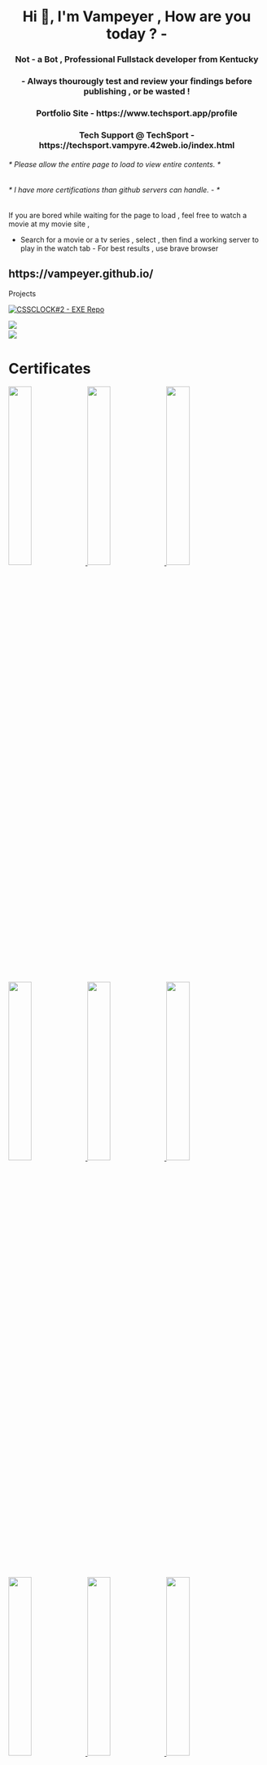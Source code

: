 <h1 align="center">Hi 👋, I'm Vampeyer , How are you today ?   -   </h1>
<h3 align="center">Not - a Bot , Professional Fullstack developer from Kentucky</h3>
<h3 align="center"> - Always thourougly test and review your findings before publishing , or be wasted !    </h3>
<h3 align="center">Portfolio Site -  https://www.techsport.app/profile </h3>
<h3 align="center">Tech Support @ TechSport  - https://techsport.vampyre.42web.io/index.html </h3>

<h6> * Please allow the entire page to load to view entire contents. *  </h6>
<h6> * I have more certifications than github servers can handle. -  *  </h6>


<section> 

  If you are bored while waiting for the page to load , feel free to watch a movie at my movie site ,  
   - Search for a movie or a tv series , select , then find a working server to play in the watch tab - For best results , use brave browser
<h2>
https://vampeyer.github.io/  </h2> 




<div> </div>
   </section
<h1> Projects  </h1>



<a href="https://github.com/Vampeyer/cssclockbasic-WITHEXE"><img src="https://img.shields.io/static/v1?label=CSSCLOCK%232+&message=EXE+Repo&color=2ea44f&style=for-the-badge&logo=ReactOS&logoColor=ffffff" alt="CSSCLOCK#2  - EXE Repo"></a>




 </section>



<section>  

<!-- <a href="https://listtodoreact.000webhostapp.com/"><img src="https://img.shields.io/static/v1?label=REACT-TO-DO-LIST&message=Website+-+PWA+Downloadable&color=2ea44f&style=for-the-badge&logo=ReactOS&logoColor=ffffff" alt="REACT-TO-DO-LIST - Website - PWA Downloadable"></a>  -->







</section>


<div> 
<img src='https://i.pinimg.com/originals/8b/10/b4/8b10b43dfd4d2f5300394bfe3cd691e1.gif' > <img>
</div>

<div> 
<img src='https://img.shields.io/badge/High%20End%20-Developer-cyan' > <img>
</div>



<h1> Certificates </h1> 


<a  href= "https://www.credly.com/badges/db4a28d1-6231-45e2-84f3-edef05d449d8/public_url" >
<img src="Cybersecurity_Workforce_Program_Badge___Professional_Level_Badge20230830.jpg" style=" width:30% " >  </a>

<a  href= "https://www.credly.com/badges/3ae90b66-1603-401d-9204-8a22c6898473/public_url" >
<img src="courseraGoogleItProCert.jpg" style=" width:30%; " >  </a>



<a  href= "https://www.credly.com/badges/6ca3c2e9-9072-4658-885c-0025cc4f1876/public_url" >
<img src="Enterprise_Design_Thinking_Practitioner_Badge20230826-28-2g8xu1.jpg" style=" width:30% " >  </a>


<a href="https://www.coursera.org/account/accomplishments/verify/B68LAQ375BAZ"  > 
<img src="Certificate%20-%20Meta%20-%20Introduction%20to%20back%20end%20development%20%20Coursera%20B68LAQ375BAZ.jpg"  style=" width:30% " > </a> 


<a  href= "https://codelouisville.org/" >
<img src="https://github.com/Vampeyer/Vampeyer/blob/main/codeloucertwebdev1.jpg" style=" width:30% " >  </a>

 <a  href= "https://www.freecodecamp.org/certification/fcc893aedb5-a3f9-4920-b1de-2f0f7f8f9564/responsive-web-design" > 
<img src="freecc-responsive-web-dev1-cert.jpg" style=" width:30%;  height25px " >  </a>

<a href= "https://www.coursera.org/account/accomplishments/verify/GP6368T5WG3S" > 
<img src="Coursera%20linux%20CLI%20basics%20certification.jpg"  style=" width:30% " > </a>

<a  href= "https://catalog.louisville.edu/graduate/programs-study/graduate-certificate-six-sigma-black-belt/" >
<img src="LSSCcert-FINAL.jpg" style=" width:30% " >  </a>  




<a  href= "https://beinternetawesome.withgoogle.com/en_us/interland" >
<img src="Google_Interland_Jacob%20R%20Thompson_Certificate_of_Awesomeness.jpg" style=" width:30% " >  </a>




<div style="display:flex; justify-content: space-around;  "> 


<!-- BADGES START -->





<p align="left"> <img src="https://komarev.com/ghpvc/?username=vampeyer&label=Profile%20views&color=0e75b6&style=flat" alt="vampeyer" /> </p>

<p align="left"> <a href="https://github.com/ryo-ma/github-profile-trophy"><img src="https://github-profile-trophy.vercel.app/?username=vampeyer" alt="vampeyer" /></a> </p>

- 🔭 I’m currently working on **Angular  / Cleaning repos up **

- 🌱 I’m currently learning **Docker / Ai / Ml  -  / Phoenix / Elixer -****

- 👯 I’m looking to collaborate on **Environmental / Corporate ptojects**

- 🤝 I’m looking for help with ** Three.js resource  / Job and learning blog form  , for developers in need. **

- 💬 Ask me about **HTML , CSS , JS  , Python , Java , PWA's, Executable files,scripts  ,or  your
-        , ( likely ) horribly insecure operating system and computer. **

- ⚡ Fun fact **I run my own tech support business and develop applications as well as I  do IT hardware and software support.   
                   Im not greedy , I like a challenge , contact and lets talk.       **






















<h1>Badges  </h1>



<h5> UofL / NSA -  Cybersecurityworkforce Professional Certificate </h5>
 <h5> IBM Enterprise Design Thinking Practitioner </h5>
 <h5> Google I.T> Support Certificate </h5>
  <h5> - 10  Badges at Microsoft , with a power level +9000  </h5> 

<a  href= "https://www.credly.com/badges/db4a28d1-6231-45e2-84f3-edef05d449d8/public_url" >
<img src="UofL%20CyberSecurity%20Workforce%20Badge.png" style=" width:30% " >  </a>




<a  href= "https://www.credly.com/badges/6ca3c2e9-9072-4658-885c-0025cc4f1876/public_url" >
<img src="enterprise-design-thinking-practitioner%20(1).png" style=" width:30% " >  </a>





<a  href= "https://www.credly.com/badges/3ae90b66-1603-401d-9204-8a22c6898473" >
<img src="google-it-support-certificate.png" style=" width:30% " >  </a>




<a  href= "https://learn.microsoft.com/en-us/users/jhayket-4179/" >
<img src="cmu-disaster-recovery-backup%20(1).svg" style=" width:30% " >  </a>

</section>
</div>








<h1>Technologies </h1>

<a href="https://github.com/Vampeyer/nodejsexample"><img src="https://img.shields.io/static/v1?label=Node&message=Server+%2F+Modules+%2F+OS+&color=1ea46a&style=for-the-badge&logo=nodedotjs&logoColor=339930" alt="Node - Server / Modules / OS "></a>

<a href="https://github.com/Vampeyer/winohzXp.git"><img src="https://img.shields.io/static/v1?label=OS+Build+(Electron)&message=Phoenix+OS+v.0.2.2+-+Portable&color=%2347848F&style=for-the-badge&logo=Electron&logoColor=%23efefff" alt="OS Build (Electron) - Phoenix OS v.0.2.2 - Portable"></a>




[![CSS3  - CSS-Clock-sin-cos v.1.2](https://img.shields.io/static/v1?label=CSS3+&message=CSS-Clock-sin-cos+v.1.2&color=%2361DAFB&style=for-the-badge&logo=css3&logoColor=%231572B6)](https://github.com/Vampeyer/CSS-Clock-sin-cos/blob/master/README.md)




[![JavaScript - Streampal v.2.1.1](https://img.shields.io/static/v1?label=JavaScript&message=Streampal+v.2.1.1&color=%23F7DF1E&style=for-the-badge&logo=javascript&logoColor=%23F7DF1E)](https://github.com/Vampeyer/Vampeyer.github.io)

[![JavaScript - Async-Sample](https://img.shields.io/static/v1?label=JavaScript&message=Async-Sample&color=%23F7DF1E&style=for-the-badge&logo=javascript&logoColor=%23F7DF1E)](https://github.com/Vampeyer/async-programming-promises)



[![ThreeJS - Jakebot-Box](https://img.shields.io/static/v1?label=ThreeJS&message=Jakebot-Box&color=%230000ab&style=for-the-badge&logo=threedotjs&logoColor=%23000000)](https://github.com/Vampeyer/JakeBotThreejs)

[![MySQL - SQL](https://img.shields.io/static/v1?label=MySQL&message=SQL&color=%234479A1&style=for-the-badge&logo=mysql&logoColor=%2376d04b)](https://github.com/Vampeyer/SQL_Data_and_Project)
      



[![Python - BMI Calculator](https://img.shields.io/static/v1?label=Python&message=BMI+Calculator&color=%2383B81A&style=for-the-badge&logo=Python&logoColor=%233776AB)](https://github.com/Vampeyer/PythonStart/tree/master)



[![Jupyter - Jupyter Server / Lab](https://img.shields.io/static/v1?label=Jupyter&message=Jupyter+Server+%2F+Lab&color=%23F37626&style=for-the-badge&logo=Jupyter&logoColor=%23F37626)](https://github.com/Vampeyer/PythonStart/tree/master/CyberSec%20Workforce%20Cert%20Python/PYTHON-BMI_Calculator-Summative)





[![OS Build (Electron Builder) - Phoenix OS v.0.2.2 - Portable](https://img.shields.io/static/v1?label=OS+Build+(Electron+Builder)&message=Phoenix+OS+v.0.2.2+-+Portable&color=%2347848F&style=for-the-badge&logo=electron-builder&logoColor=%23efefff)](https://github.com/Vampeyer/winohzXp.git)




[![Node Red - node-RED Dashboard](https://img.shields.io/static/v1?label=Node+Red&message=node-RED+Dashboard&color=%238F0000&style=for-the-badge&logo=nodered&logoColor=%238F0000)](https://github.com/Vampeyer/Node-Red)


[![NodeMon - nodemon](https://img.shields.io/static/v1?label=NodeMon&message=nodemon&color=%2376D04B&style=for-the-badge&logo=nodemon&logoColor=%2376D04B)](https://github.com/Vampeyer/nodejsexample)






[![React - React-Crud v.0.2.0 - Needs server](https://img.shields.io/static/v1?label=React&message=React-Crud+v.0.2.0+-+Needs+server&color=%2361DAFB&style=for-the-badge&logo=react&logoColor=%2361DAFB)](https://github.com/Vampeyer/react-crud-app/blob/master/LICENSE)







<h2> MoreTechnologie  </h2>

[![notepad++ - Editor](https://img.shields.io/static/v1?label=notepad%2B%2B&message=Editor&color=%2390E59A&style=for-the-badge&logo=Notepad%2B%2B&logoColor=%2390E59A)](https://notepad-plus-plus.org/)








### Blogs posts
<!-- BLOG-POST-LIST:START -->
<!-- BLOG-POST-LIST:END -->

<h3 align="left">Connect with me:</h3>
<p align="left">
<a href="https://dev.to/vampeyer" target="blank"><img align="center" src="https://raw.githubusercontent.com/rahuldkjain/github-profile-readme-generator/master/src/images/icons/Social/devto.svg" alt="dev.vempeyer" height="30" width="40" /></a>
</p>

<h3 align="left">Languages and Tools:</h3>
<p align="left"> <a href="https://developer.android.com" target="_blank" rel="noreferrer"> <img src="https://raw.githubusercontent.com/devicons/devicon/master/icons/android/android-original-wordmark.svg" alt="android" width="40" height="40"/> </a> <a href="https://angular.io" target="_blank" rel="noreferrer"> <img src="https://angular.io/assets/images/logos/angular/angular.svg" alt="angular" width="40" height="40"/> </a> <a href="https://www.arduino.cc/" target="_blank" rel="noreferrer"> <img src="https://cdn.worldvectorlogo.com/logos/arduino-1.svg" alt="arduino" width="40" height="40"/> </a> <a href="https://azure.microsoft.com/en-in/" target="_blank" rel="noreferrer"> <img src="https://www.vectorlogo.zone/logos/microsoft_azure/microsoft_azure-icon.svg" alt="azure" width="40" height="40"/> </a> <a href="https://www.blender.org/" target="_blank" rel="noreferrer"> <img src="https://download.blender.org/branding/community/blender_community_badge_white.svg" alt="blender" width="40" height="40"/> </a> <a href="https://www.cprogramming.com/" target="_blank" rel="noreferrer"> <img src="https://raw.githubusercontent.com/devicons/devicon/master/icons/c/c-original.svg" alt="c" width="40" height="40"/> </a> <a href="https://www.docker.com/" target="_blank" rel="noreferrer"> <img src="https://raw.githubusercontent.com/devicons/devicon/master/icons/docker/docker-original-wordmark.svg" alt="docker" width="40" height="40"/> </a> <a href="https://www.electronjs.org" target="_blank" rel="noreferrer"> <img src="https://raw.githubusercontent.com/devicons/devicon/master/icons/electron/electron-original.svg" alt="electron" width="40" height="40"/> </a> <a href="https://expressjs.com" target="_blank" rel="noreferrer"> <img src="https://raw.githubusercontent.com/devicons/devicon/master/icons/express/express-original-wordmark.svg" alt="express" width="40" height="40"/> </a> <a href="https://www.figma.com/" target="_blank" rel="noreferrer"> <img src="https://www.vectorlogo.zone/logos/figma/figma-icon.svg" alt="figma" width="40" height="40"/> </a> <a href="https://firebase.google.com/" target="_blank" rel="noreferrer"> <img src="https://www.vectorlogo.zone/logos/firebase/firebase-icon.svg" alt="firebase" width="40" height="40"/> </a> <a href="https://cloud.google.com" target="_blank" rel="noreferrer"> <img src="https://www.vectorlogo.zone/logos/google_cloud/google_cloud-icon.svg" alt="gcp" width="40" height="40"/> </a> <a href="https://git-scm.com/" target="_blank" rel="noreferrer"> <img src="https://www.vectorlogo.zone/logos/git-scm/git-scm-icon.svg" alt="git" width="40" height="40"/> </a> <a href="https://graphql.org" target="_blank" rel="noreferrer"> <img src="https://www.vectorlogo.zone/logos/graphql/graphql-icon.svg" alt="graphql" width="40" height="40"/> </a> <a href="https://gulpjs.com" target="_blank" rel="noreferrer"> <img src="https://raw.githubusercontent.com/devicons/devicon/master/icons/gulp/gulp-plain.svg" alt="gulp" width="40" height="40"/> </a> <a href="https://www.adobe.com/in/products/illustrator.html" target="_blank" rel="noreferrer"> <img src="https://www.vectorlogo.zone/logos/adobe_illustrator/adobe_illustrator-icon.svg" alt="illustrator" width="40" height="40"/> </a> <a href="https://www.java.com" target="_blank" rel="noreferrer"> <img src="https://raw.githubusercontent.com/devicons/devicon/master/icons/java/java-original.svg" alt="java" width="40" height="40"/> </a> <a href="https://developer.mozilla.org/en-US/docs/Web/JavaScript" target="_blank" rel="noreferrer"> <img src="https://raw.githubusercontent.com/devicons/devicon/master/icons/javascript/javascript-original.svg" alt="javascript" width="40" height="40"/> </a> <a href="https://www.linux.org/" target="_blank" rel="noreferrer"> <img src="https://raw.githubusercontent.com/devicons/devicon/master/icons/linux/linux-original.svg" alt="linux" width="40" height="40"/> </a> <a href="https://www.mathworks.com/" target="_blank" rel="noreferrer"> <img src="https://upload.wikimedia.org/wikipedia/commons/2/21/Matlab_Logo.png" alt="matlab" width="40" height="40"/> </a> <a href="https://www.mongodb.com/" target="_blank" rel="noreferrer"> <img src="https://raw.githubusercontent.com/devicons/devicon/master/icons/mongodb/mongodb-original-wordmark.svg" alt="mongodb" width="40" height="40"/> </a> <a href="https://www.mysql.com/" target="_blank" rel="noreferrer"> <img src="https://raw.githubusercontent.com/devicons/devicon/master/icons/mysql/mysql-original-wordmark.svg" alt="mysql" width="40" height="40"/> </a> <a href="https://nextjs.org/" target="_blank" rel="noreferrer"> <img src="https://cdn.worldvectorlogo.com/logos/nextjs-2.svg" alt="nextjs" width="40" height="40"/> </a> <a href="https://www.nginx.com" target="_blank" rel="noreferrer"> <img src="https://raw.githubusercontent.com/devicons/devicon/master/icons/nginx/nginx-original.svg" alt="nginx" width="40" height="40"/> </a> <a href="https://nodejs.org" target="_blank" rel="noreferrer"> <img src="https://raw.githubusercontent.com/devicons/devicon/master/icons/nodejs/nodejs-original-wordmark.svg" alt="nodejs" width="40" height="40"/> </a> <a href="https://www.perl.org/" target="_blank" rel="noreferrer"> <img src="https://api.iconify.design/logos-perl.svg" alt="perl" width="40" height="40"/> </a> <a href="https://www.photoshop.com/en" target="_blank" rel="noreferrer"> <img src="https://raw.githubusercontent.com/devicons/devicon/master/icons/photoshop/photoshop-line.svg" alt="photoshop" width="40" height="40"/> </a> <a href="https://www.php.net" target="_blank" rel="noreferrer"> <img src="https://raw.githubusercontent.com/devicons/devicon/master/icons/php/php-original.svg" alt="php" width="40" height="40"/> </a> <a href="https://postman.com" target="_blank" rel="noreferrer"> <img src="https://www.vectorlogo.zone/logos/getpostman/getpostman-icon.svg" alt="postman" width="40" height="40"/> </a> <a href="https://www.python.org" target="_blank" rel="noreferrer"> <img src="https://raw.githubusercontent.com/devicons/devicon/master/icons/python/python-original.svg" alt="python" width="40" height="40"/> </a> <a href="https://reactjs.org/" target="_blank" rel="noreferrer"> <img src="https://raw.githubusercontent.com/devicons/devicon/master/icons/react/react-original-wordmark.svg" alt="react" width="40" height="40"/> </a> <a href="https://reactnative.dev/" target="_blank" rel="noreferrer"> <img src="https://reactnative.dev/img/header_logo.svg" alt="reactnative" width="40" height="40"/> </a> <a href="https://sass-lang.com" target="_blank" rel="noreferrer"> <img src="https://raw.githubusercontent.com/devicons/devicon/master/icons/sass/sass-original.svg" alt="sass" width="40" height="40"/> </a> <a href="https://tailwindcss.com/" target="_blank" rel="noreferrer"> <img src="https://www.vectorlogo.zone/logos/tailwindcss/tailwindcss-icon.svg" alt="tailwind" width="40" height="40"/> </a> <a href="https://www.typescriptlang.org/" target="_blank" rel="noreferrer"> <img src="https://raw.githubusercontent.com/devicons/devicon/master/icons/typescript/typescript-original.svg" alt="typescript" width="40" height="40"/> </a> <a href="https://unrealengine.com/" target="_blank" rel="noreferrer"> <img src="https://raw.githubusercontent.com/kenangundogan/fontisto/036b7eca71aab1bef8e6a0518f7329f13ed62f6b/icons/svg/brand/unreal-engine.svg" alt="unreal" width="40" height="40"/> </a> <a href="https://vuejs.org/" target="_blank" rel="noreferrer"> <img src="https://raw.githubusercontent.com/devicons/devicon/master/icons/vuejs/vuejs-original-wordmark.svg" alt="vuejs" width="40" height="40"/> </a> <a href="https://webpack.js.org" target="_blank" rel="noreferrer"> <img src="https://raw.githubusercontent.com/devicons/devicon/d00d0969292a6569d45b06d3f350f463a0107b0d/icons/webpack/webpack-original-wordmark.svg" alt="webpack" width="40" height="40"/> </a> <a href="https://www.adobe.com/products/xd.html" target="_blank" rel="noreferrer"> <img src="https://cdn.worldvectorlogo.com/logos/adobe-xd.svg" alt="xd" width="40" height="40"/> </a> </p>

<h3 align="left">Support:</h3>
<p><a href="https://ko-fi.com/vampyr3"> <img align="left" src="https://cdn.ko-fi.com/cdn/kofi3.png?v=3" height="50" width="210" alt="vampyr3" /></a></p><br><br>

<p><img align="left" src="https://github-readme-stats.vercel.app/api/top-langs?username=vampeyer&show_icons=true&locale=en&layout=compact" alt="vampeyer" /></p>

<p>&nbsp;<img align="center" src="https://github-readme-stats.vercel.app/api?username=vampeyer&show_icons=true&locale=en" alt="vampeyer" /></p>

<p><img align="center" src="https://github-readme-streak-stats.herokuapp.com/?user=vampeyer&" alt="vampeyer" /></p>








<div>
  <h4>  Achievements  </h4>
 </div>

  <div class="thinBorder"> 
         <a   
            style=" text-decoration: none; color: black; font-family: system-ui, -apple-system, BlinkMacSystemFont, 'Segoe UI', Roboto, Oxygen, Ubuntu, Cantarell, 'Open Sans', 'Helvetica Neue', sans-serif ; "
         href="https://github.com/github-profile-achievements/english">
            <img  src="heart-on-your-sleeve-default.png" alt="">
         
  <p> Heart on your Sleeve <span data-view-component="true"
          class="Label achievement-tier-label achievement-tier-label--gold text-small text-bold color-shadow-medium py-0 px-2 ml-2">
            x2</span></p> 
         </a>
         </div>






  <div class="thinBorder"> 
            <a   
               style=" text-decoration: none; color: black; font-family: system-ui, -apple-system, BlinkMacSystemFont, 'Segoe UI', Roboto, Oxygen, Ubuntu, Cantarell, 'Open Sans', 'Helvetica Neue', sans-serif ; "
            href="https://github.com/github-profile-achievements/english">
               <img  src="open-sourcerer-default.png" alt="">
            
   <p>Open Sourcerer  <span data-view-component="true"
             class="Label achievement-tier-label achievement-tier-label--gold text-small text-bold color-shadow-medium py-0 px-2 ml-2">
               x3</span></p> 
            </a>
            </div>
      


  <div class="thinBorder"> 
               <a   
                  style=" text-decoration: none; color: black; font-family: system-ui, -apple-system, BlinkMacSystemFont, 'Segoe UI', Roboto, Oxygen, Ubuntu, Cantarell, 'Open Sans', 'Helvetica Neue', sans-serif ; "
               href="https://github.com/github-profile-achievements/english">
                  <img  src="pair-extraordinaire-default.png" alt="">
               
   <p> Pair Extraordinaire  <span data-view-component="true"
                class="Label achievement-tier-label achievement-tier-label--gold text-small text-bold color-shadow-medium py-0 px-2 ml-2">
                  x 2</span></p> 
               </a>
               </div>



   <div class="thinBorder"> 
               <a   
                  style=" text-decoration: none; color: black; font-family: system-ui, -apple-system, BlinkMacSystemFont, 'Segoe UI', Roboto, Oxygen, Ubuntu, Cantarell, 'Open Sans', 'Helvetica Neue', sans-serif ; "
               href="https://github.com/github-profile-achievements/english">
                  <img  src="quickdraw-default.png" alt="">
               
   <p> Quick Draw  x3 </p> <span data-view-component="true"
                class="Label achievement-tier-label achievement-tier-label--gold text-small text-bold color-shadow-medium py-0 px-2 ml-2">
                  </span></p> 
               </a>
               </div>
    <div class="thinBorder"> 
                  <a   
                     style=" text-decoration: none; color: black; font-family: system-ui, -apple-system, BlinkMacSystemFont, 'Segoe UI', Roboto, Oxygen, Ubuntu, Cantarell, 'Open Sans', 'Helvetica Neue', sans-serif ; "
                  href="https://github.com/github-profile-achievements/english">
                     <img  src="https://github.com/Vampeyer/Vampeyer/blob/main/arctic-code-vault-contributor-default%20(1).png" alt="">
                  
   <p> Arctic Code Vault Contributor <span data-view-component="true"
                   class="Label achievement-tier-label achievement-tier-label--gold text-small text-bold color-shadow-medium py-0 px-2 ml-2">
                     </span></p> 
                  </a>
                  </div>


   <div class="thinBorder"> 
                     <a   
                        style=" text-decoration: none; color: black; font-family: system-ui, -apple-system, BlinkMacSystemFont, 'Segoe UI', Roboto, Oxygen, Ubuntu, Cantarell, 'Open Sans', 'Helvetica Neue', sans-serif ; "
                     href="https://github.com/github-profile-achievements/english">
                        <img  src="starstruck-default.png" alt="">
                     
   <p>Starstruck   <span data-view-component="true"
                      class="Label achievement-tier-label achievement-tier-label--gold text-small text-bold color-shadow-medium py-0 px-2 ml-2">
                        </span></p> 
                     </a>
                     </div>






  <div class="thinBorder"> 
                        <a   
                           style=" text-decoration: none; color: black; font-family: system-ui, -apple-system, BlinkMacSystemFont, 'Segoe UI', Roboto, Oxygen, Ubuntu, Cantarell, 'Open Sans', 'Helvetica Neue', sans-serif ; "
                        href="https://github.com/github-profile-achievements/english">
                           <img  src="galaxy-brain-default.png" alt="">
                        
  <p> Galaxy Brain   <span data-view-component="true"
                         class="Label achievement-tier-label achievement-tier-label--gold text-small text-bold color-shadow-medium py-0 px-2 ml-2">
                           </span></p> 
                        </a>
                        </div>


<div class="thinBorder"> 
                           <a   
                              style=" text-decoration: none; color: black; font-family: system-ui, -apple-system, BlinkMacSystemFont, 'Segoe UI', Roboto, Oxygen, Ubuntu, Cantarell, 'Open Sans', 'Helvetica Neue', sans-serif ; "
                           href="https://github.com/github-profile-achievements/english">
                              <img  src="mars-2020-contributor-default.png" alt="">
                           
 <p> Mars 2020 Contributor  <span data-view-component="true"
                            class="Label achievement-tier-label achievement-tier-label--gold text-small text-bold color-shadow-medium py-0 px-2 ml-2">
                              x2</span></p> 
                           </a>
                           </div>






  <div class="thinBorder"> 
                              <a   
                                 style=" text-decoration: none; color: black; font-family: system-ui, -apple-system, BlinkMacSystemFont, 'Segoe UI', Roboto, Oxygen, Ubuntu, Cantarell, 'Open Sans', 'Helvetica Neue', sans-serif ; "
                              href="https://github.com/github-profile-achievements/english">
                                 <img  src="public-sponsor-default.png" alt="">
                              
  <p>Public Sponsor  <span data-view-component="true"
                               class="Label achievement-tier-label achievement-tier-label--gold text-small text-bold color-shadow-medium py-0 px-2 ml-2">
                                 </span></p> 
                              </a>
                              </div>









                        

  <div class="thinBorder"> 
                              <a   
                                 style=" text-decoration: none; color: black; font-family: system-ui, -apple-system, BlinkMacSystemFont, 'Segoe UI', Roboto, Oxygen, Ubuntu, Cantarell, 'Open Sans', 'Helvetica Neue', sans-serif ; "
                              href="https://github.com/github-profile-achievements/english">
                                 <img  src="pull-shark-default.png" alt="">
                              
   <p>Pull Shark   <span data-view-component="true"
                               class="Label achievement-tier-label achievement-tier-label--gold text-small text-bold color-shadow-medium py-0 px-2 ml-2">
                                 x4</span></p> 
                              </a>
                              </div>






   



 



</div>
</body>
</html> 
<!-- BADGES END -->


 
